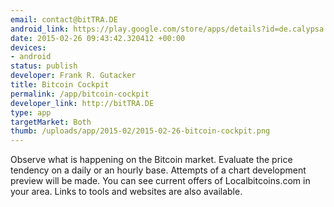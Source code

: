 ```yaml
--- 
email: contact@bitTRA.DE
android_link: https://play.google.com/store/apps/details?id=de.calypsa.BitcoinCockpit
date: 2015-02-26 09:43:42.320412 +00:00
devices: 
- android
status: publish
developer: Frank R. Gutacker
title: Bitcoin Cockpit
permalink: /app/bitcoin-cockpit
developer_link: http://bitTRA.DE
type: app
targetMarket: Both
thumb: /uploads/app/2015-02/2015-02-26-bitcoin-cockpit.png
---
```


Observe what is happening on the Bitcoin market. Evaluate the price tendency on a daily or an hourly base. Attempts of a chart development preview will be made. You can see current offers of Localbitcoins.com in your area. Links to tools and websites are also available.
